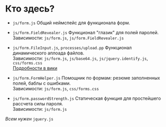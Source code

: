# Кто здесь?

* `js/form.js` Общий неймспейс для функционала форм.

* `js/form.FieldRevealer.js` Функционал "глазик" для полей паролей.  
Зависимости: `js/form.js`, `js/form.FieldRevealer.js`

* `js/form.FileInput.js`, `processes/upload.pp` Функционал динамического аплоада файлов.  
Зависимости: `js/form.js`, `js/base64.js`, `js/jquery.identify.js`, `css/forms.css`  
[Подробности в вики](https://github.com/triangle/form/wiki/form.FileInput)

* `js/form.FormHelper.js` Помощник по формам: резюме заполненных полей, баблы с ошибками.  
Зависимости: `js/form.js`, `css/forms.css`

* `js/form.passwordStrength.js` Статическая функция для простейшего рассчета силы пароля.  
Зависимости: `js/form.js`

_Всем нужен_ `jquery.js`
